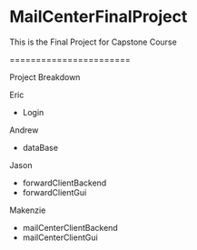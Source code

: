 MailCenterFinalProject
======================

This is the Final Project for Capstone Course

=======================

Project Breakdown 

Eric 
* Login


Andrew 
* dataBase

Jason
* forwardClientBackend
* forwardClientGui

Makenzie
* mailCenterClientBackend  
* mailCenterClientGui
